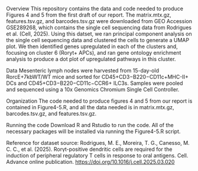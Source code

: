 Overview
This repository contains the data and code needed to produce Figures 4 and 5 from the first draft of our report. The matrix.mtx.gz, features.tsv.gz, and barcodes.tsv.gz were 
downloaded from GEO Accession GSE289268, which contains the single cell sequencing data from Rodrigues et al. (Cell, 2025). Using this datset, we ran principal component analysis 
on the single cell sequencing data and clustered the cells to generate a UMAP plot. We then identified genes upregulated in each of the clusters and, focusing on cluster 6 (Roryt+ APCs), and ran gene ontology enrichment analysis to produce a dot plot of upregulated pathways in this cluster. 

Data
Mesenteric lymph nodes were harvested from 15-day-old RorcE+7kbWT/WT mice and sorted for CD45+CD3−B220−CD11c+MHC-II+ DCs and CD45+CD3−B220−CD11c−CCR6+ ILC3s. Samples were pooled and sequenced using a 10x Genomics Chromium Single Cell Controller.

Organization
The code needed to produce figures 4 and 5 from our report is contained in Figure4-5.R, and all the data needed is in matrix.mtx.gz, barcodes.tsv.gz, and features.tsv.gz. 

Running the code
Download R and Rstudio to run the code. All of the necessary packages will be installed via running the Figure4-5.R script. 

Reference for dataset source:
Rodrigues, M. E., Moreira, T. G., Canesso, M. C. C., et al. (2025). Rorγt-positive dendritic cells are required for the induction of peripheral regulatory T cells in response to oral 
antigens. Cell. Advance online publication. https://doi.org/10.1016/j.cell.2025.03.020
